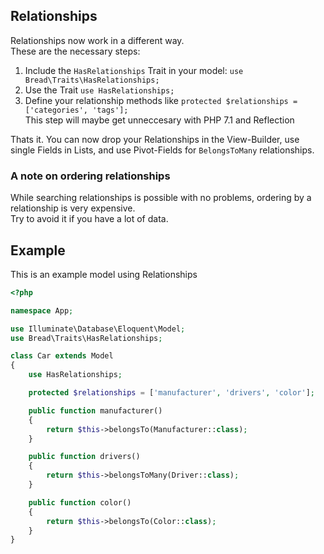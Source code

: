 ## Relationships
Relationships now work in a different way.  
These are the necessary steps:  
1. Include the `HasRelationships` Trait in your model: `use Bread\Traits\HasRelationships;`
2. Use the Trait `use HasRelationships;`
3. Define your relationship methods like `protected $relationships = ['categories', 'tags'];`  
	This step will maybe get unneccesary with PHP 7.1 and Reflection

Thats it. You can now drop your Relationships in the View-Builder, use single Fields in Lists, and use Pivot-Fields for `BelongsToMany` relationships.


### A note on ordering relationships
While searching relationships is possible with no problems, ordering by a relationship is very expensive.  
Try to avoid it if you have a lot of data.

## Example
This is an example model using Relationships

```php
<?php

namespace App;

use Illuminate\Database\Eloquent\Model;
use Bread\Traits\HasRelationships;

class Car extends Model
{
    use HasRelationships;

    protected $relationships = ['manufacturer', 'drivers', 'color'];

    public function manufacturer()
    {
        return $this->belongsTo(Manufacturer::class);
    }

    public function drivers()
    {
        return $this->belongsToMany(Driver::class);
    }

    public function color()
    {
        return $this->belongsTo(Color::class);
    }
}
```

